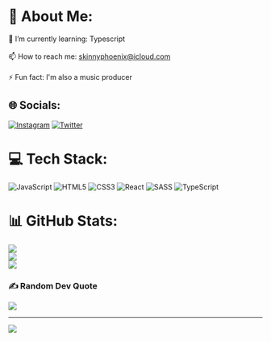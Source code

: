 # 💫 About Me:
🌱 I’m currently learning: Typescript<br><br>📫 How to reach me: skinnyphoenix@icloud.com<br><br>⚡ Fun fact: I'm also a music producer

## 🌐 Socials:
[![Instagram](https://img.shields.io/badge/Instagram-%23E4405F.svg?logo=Instagram&logoColor=white)](https://instagram.com/skinnyphoenix) [![Twitter](https://img.shields.io/badge/Twitter-%231DA1F2.svg?logo=Twitter&logoColor=white)](https://twitter.com/skinnyphoenix_) 

# 💻 Tech Stack:
![JavaScript](https://img.shields.io/badge/javascript-%23323330.svg?style=for-the-badge&logo=javascript&logoColor=%23F7DF1E) ![HTML5](https://img.shields.io/badge/html5-%23E34F26.svg?style=for-the-badge&logo=html5&logoColor=white) ![CSS3](https://img.shields.io/badge/css3-%231572B6.svg?style=for-the-badge&logo=css3&logoColor=white) ![React](https://img.shields.io/badge/react-%2320232a.svg?style=for-the-badge&logo=react&logoColor=%2361DAFB) ![SASS](https://img.shields.io/badge/SASS-hotpink.svg?style=for-the-badge&logo=SASS&logoColor=white) ![TypeScript](https://img.shields.io/badge/typescript-%23007ACC.svg?style=for-the-badge&logo=typescript&logoColor=white)
# 📊 GitHub Stats:
![](https://github-readme-stats.vercel.app/api?username=skinnyphoenix&theme=dark&hide_border=false&include_all_commits=false&count_private=false)<br/>
![](https://github-readme-streak-stats.herokuapp.com/?user=skinnyphoenix&theme=dark&hide_border=false)<br/>
![](https://github-readme-stats.vercel.app/api/top-langs/?username=skinnyphoenix&theme=dark&hide_border=false&include_all_commits=false&count_private=false&layout=compact)

### ✍️ Random Dev Quote
![](https://quotes-github-readme.vercel.app/api?type=horizontal&theme=tokyonight)

---
[![](https://visitcount.itsvg.in/api?id=skinnyphoenix&icon=0&color=1)](https://visitcount.itsvg.in)

<!-- Proudly created with GPRM ( https://gprm.itsvg.in ) -->
